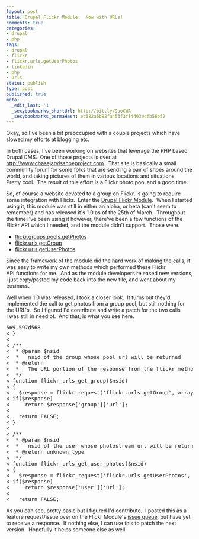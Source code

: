 ```yaml
---
layout: post
title: Drupal Flickr Module.  Now with URLs!
comments: true
categories:
- drupal
- php
tags:
- drupal
- flickr
- flickr.urls.getUserPhotos
- linkedin
- php
- urls
status: publish
type: post
published: true
meta:
  _edit_last: '1'
  _sexybookmarks_shortUrl: http://bit.ly/9uoCWA
  _sexybookmarks_permaHash: ec682a6b92fa453f3ff4403edfb56b52
---
```

<p>Okay, so I've been a bit preoccupied with a couple projects which have slowed my efforts at blogging etc.</p>
<p>In both cases, I've been working on websites that leverage the PHP based Drupal CMS.&nbsp; One of those projects is over at <a href="http://www.chasejarvisshoeproject.com">http://www.chasejarvisshoeproject.com</a>.&nbsp; That site is basically a small community forum for some folks that are sending a pair of shoes around the world, and taking pictures of them in various locations and situations.&nbsp; Pretty cool.&nbsp; The result of this effort is a Flickr photo pool and a good time.</p>
<p>So, of course a website devoted to a group on Flickr, is going to require some integration with Flickr.&nbsp; Enter the <a href="http://drupal.org/project/flickr">Drupal Flickr Module</a>.&nbsp; When I&nbsp;started using it, this module was still in either an alpha, or beta (can't seem to remember) and has released it's 1.0 as of the 25th of March.&nbsp; Throughout the time I've been using it however, there've been a few functions of the Flickr API which I&nbsp;needed, and the module didn't support.&nbsp; Those were.</p>
<ul>
    <li><a href="http://flickr.com/services/api/flickr.groups.pools.getPhotos.html">flickr.groups.pools.getPhotos</a></li>
    <li><a href="http://flickr.com/services/api/flickr.urls.getGroup.html">flickr.urls.getGroup</a></li>
    <li><a href="http://flickr.com/services/api/flickr.urls.getUserPhotos.html">flickr.urls.getUserPhotos</a></li>
</ul>
<p>Since the framework of the module did the hard work of making the calls, it was easy to write my own methods which performed these Flickr API&nbsp;functions for me.&nbsp; And as the module developers released new versions, I&nbsp;just copy/pasted my code back into the new file, and went about my business.</p>
<p>Well when 1.0 was released, I&nbsp;took a closer look.&nbsp; It turns out they'd implemented the call to get photos from a group pool, but still nothing for the URL's.&nbsp; So I&nbsp;figured I'd contribute and write a patch for the two calls I&nbsp;was still in need of.&nbsp; And that, is what you see here.</p>
<pre lang="diff">
569,597d568
< }
< 
< /** 
<  * @param $nsid
<  *   nsid of the group whose pool url will be returned
<  * @return 
<  *   The URL portion of the response from the flickr method flickr.urls.getGroup
<  */
< function flickr_urls_get_group($nsid)
< {
<   $response = flickr_request('flickr.urls.getGroup', array('group_id' => $nsid));
< if($response)
<     return $response['group']['url'];
<     
<   return FALSE;
< }
< 
< /**
<  * @param $nsid
<  *   nsid of the user whose photostream url will be returned
<  * @return unknown_type
<  */
< function flickr_urls_get_user_photos($nsid)
< {
<   $response = flickr_request('flickr.urls.getUserPhotos', array('user_id' => $nsid));
< if($response)
<     return $response['user']['url'];
<     
<   return FALSE;
</pre>
<p>As you can see, pretty basic but I&nbsp;figured I'd contribute.&nbsp; I&nbsp;posted this as a feature request/issue over on the Flickr Module's <a href="http://drupal.org/node/414096">issue queue</a>, but have yet to receive a response.&nbsp; If nothing else, I&nbsp;can use this to patch the next version.&nbsp; Hopefully it helps someone else as well.</p></pre>
